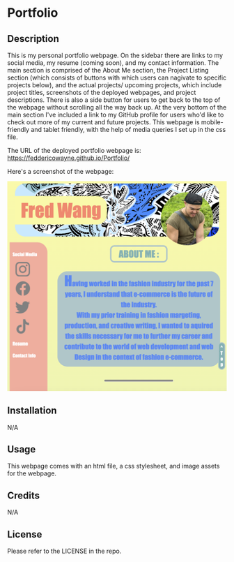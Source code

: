 # Portfolio

## Description

This is my personal portfolio webpage. On the sidebar there are links to my social media, my resume (coming soon), and my contact information. The main section is comprised of the About Me section, the Project Listing section (which consists of buttons with which users can nagivate to specific projects below), and the actual projects/ upcoming projects, which include project titles, screenshots of the deployed webpages, and project descriptions. There is also a side button for users to get back to the top of the webpage without scrolling all the way back up. At the very bottom of the main section I've included a link to my GitHub profile for users who'd like to check out more of my current and future projects. This webpage is mobile-friendly and tablet friendly, with the help of media queries I set up in the css file. 

The URL of the deployed portfolio webpage is: 
https://feddericowayne.github.io/Portfolio/

Here's a screenshot of the webpage:

![image](./Assets/images/porfolio-webpage-screenshot.png)


## Installation

N/A

## Usage

This webpage comes with an html file, a css stylesheet, and image assets for the webpage.

## Credits

N/A

## License

Please refer to the LICENSE in the repo.